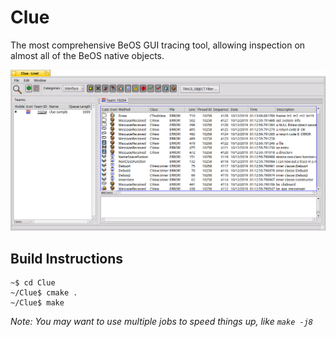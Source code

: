 # Clue

The most comprehensive BeOS GUI tracing tool, allowing inspection on almost all of the BeOS native objects.

![Clue](data/screenshot.png)

## Build Instructions

```shell
~$ cd Clue
~/Clue$ cmake .
~/Clue$ make
```
*Note: You may want to use multiple jobs to speed things up, like `make -j8`*
